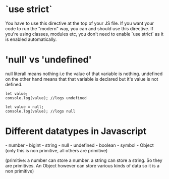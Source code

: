 <h1> `use strict` </h1>
You have to use this directive at the top of your JS file. If you want your code to run the "modern" way, you can and should use this directive. If you're using classes, modules etc, you don't need to enable `use strict` as it is enabled automatically. 

<h1> 'null' vs 'undefined' </h1>
null literall means nothing i.e the value of that variable is nothing. undefined on the other hand means that that variable is declared but it's value is not defined.

```
let value;
console.log(value); //logs undefined
```

```
let value = null;
console.log(value); //logs null
```

<h1>Different datatypes in Javascript</h1>
- number
- bigint
- string
- null
- undefined
- boolean
- symbol
- Object (only this is non primitive, all others are primitive)

(primitive: a number can store a number. a string can store a string. So they are primitives. An Object however can store various kinds of data so it is a non primitive)
